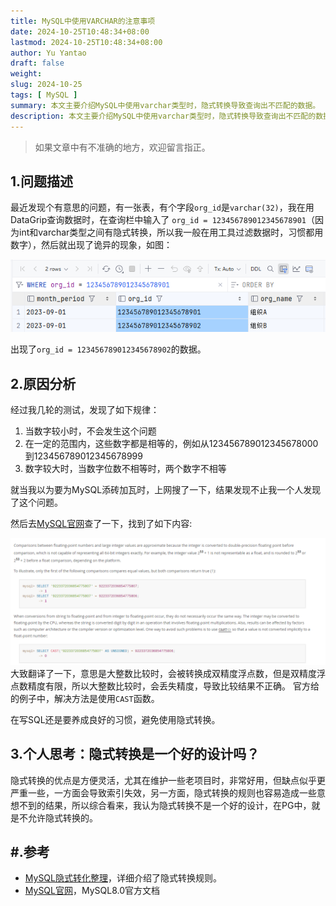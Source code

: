 ```yaml
---
title: MySQL中使用VARCHAR的注意事项
date: 2024-10-25T10:48:34+08:00
lastmod: 2024-10-25T10:48:34+08:00
author: Yu Yantao
draft: false
weight:
slug: 2024-10-25
tags: [ MySQL ]
summary: 本文主要介绍MySQL中使用varchar类型时，隐式转换导致查询出不匹配的数据。
description: 本文主要介绍MySQL中使用varchar类型时，隐式转换导致查询出不匹配的数据。
---
```


> 如果文章中有不准确的地方，欢迎留言指正。

## 1.问题描述

最近发现个有意思的问题，有一张表，有个字段`org_id`是`varchar(32)`，我在用DataGrip查询数据时，在查询栏中输入了
`org_id = 123456789012345678901`（因为int和varchar类型之间有隐式转换，所以我一般在用工具过滤数据时，习惯都用数字），然后就出现了诡异的现象，如图：

![img_1.png](img_1.png)

出现了`org_id = 123456789012345678902`的数据。

## 2.原因分析

经过我几轮的测试，发现了如下规律：

1. 当数字较小时，不会发生这个问题
2. 在一定的范围内，这些数字都是相等的，例如从123456789012345678000到123456789012345678999
3. 数字较大时，当数字位数不相等时，两个数字不相等

就当我以为要为MySQL添砖加瓦时，上网搜了一下，结果发现不止我一个人发现了这个问题。

然后去[MySQL官网](https://dev.mysql.com/doc/refman/8.0/en/type-conversion.html)查了一下，找到了如下内容:

![img_2.png](img_2.png)
大致翻译了一下，意思是大整数比较时，会被转换成双精度浮点数，但是双精度浮点数精度有限，所以大整数比较时，会丢失精度，导致比较结果不正确。
官方给的例子中，解决方法是使用`CAST`函数。

在写SQL还是要养成良好的习惯，避免使用隐式转换。

## 3.个人思考：隐式转换是一个好的设计吗？

隐式转换的优点是方便灵活，尤其在维护一些老项目时，非常好用，但缺点似乎更严重一些，一方面会导致索引失效，另一方面，隐式转换的规则也容易造成一些意想不到的结果，所以综合看来，我认为隐式转换不是一个好的设计，在PG中，就是不允许隐式转换的。

## #.参考

- [MySQL隐式转化整理](https://www.cnblogs.com/rollenholt/p/5442825.html)，详细介绍了隐式转换规则。
- [MySQL官网](https://dev.mysql.com/doc/refman/8.0/en/type-conversion.html)，MySQL8.0官方文档